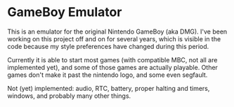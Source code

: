# GameBoy Emulator
This is an emulator for the original Nintendo GameBoy (aka DMG).
I've been working on this project off and on for several years, which is visible in the code because my style preferences have changed during this period.

Currently it is able to start most games (with compatible MBC, not all are implemented yet), and some of those games are actually playable.
Other games don't make it past the nintendo logo, and some even segfault.

Not (yet) implemented: audio, RTC, battery, proper halting and timers, windows, and probably many other things.
